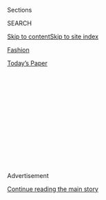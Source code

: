 <div id="app">

<div>

<div>

<div>

<div class="NYTAppHideMasthead css-1q2w90k e1suatyy0">

<div class="section css-ui9rw0 e1suatyy2">

<div class="css-eph4ug er09x8g0">

<div class="css-6n7j50">

</div>

<span class="css-1dv1kvn">Sections</span>

<div class="css-10488qs">

<span class="css-1dv1kvn">SEARCH</span>

</div>

[Skip to content](#site-content)[Skip to site
index](#site-index)

</div>

<div id="masthead-section-label" class="css-1wr3we4 eaxe0e00">

[Fashion](https://www.nytimes3xbfgragh.onion/section/fashion)

</div>

<div class="css-10698na e1huz5gh0">

</div>

</div>

<div id="masthead-bar-one" class="section hasLinks css-15hmgas e1csuq9d3">

<div class="css-uqyvli e1csuq9d0">

</div>

<div class="css-1uqjmks e1csuq9d1">

</div>

<div class="css-9e9ivx">

[](https://myaccount.nytimes3xbfgragh.onion/auth/login?response_type=cookie&client_id=vi)

</div>

<div class="css-1bvtpon e1csuq9d2">

[Today’s
Paper](https://www.nytimes3xbfgragh.onion/section/todayspaper)

</div>

</div>

</div>

</div>

<div data-aria-hidden="false">

<div id="site-content" data-role="main">

<div>

<div class="css-1aor85t" style="opacity:0.000000001;z-index:-1;visibility:hidden">

<div class="css-1hqnpie">

<div class="css-epjblv">

<span class="css-17xtcya">[Fashion](/section/fashion)</span><span class="css-x15j1o">|</span><span class="css-fwqvlz">The
Return of
Marchesa</span>

</div>

<div class="css-k008qs">

<div class="css-1iwv8en">

<span class="css-18z7m18"></span>

<div>

</div>

</div>

<span class="css-1n6z4y">https://nyti.ms/2G3cMH9</span>

<div class="css-1705lsu">

<div class="css-4xjgmj">

<div class="css-4skfbu" data-role="toolbar" data-aria-label="Social Media Share buttons, Save button, and Comments Panel with current comment count" data-testid="share-tools">

  - 
  - 
  - 
  - 
    
    <div class="css-6n7j50">
    
    </div>

  - 

</div>

</div>

</div>

</div>

</div>

</div>

<div class="css-13pd83m">

</div>

<div id="top-wrapper" class="css-1sy8kpn">

<div id="top-slug" class="css-l9onyx">

Advertisement

</div>

[Continue reading the main
story](#after-top)

<div class="ad top-wrapper" style="text-align:center;height:100%;display:block;min-height:250px">

<div id="top" class="place-ad" data-position="top" data-size-key="top">

</div>

</div>

<div id="after-top">

</div>

</div>

<div>

<div id="sponsor-wrapper" class="css-1hyfx7x">

<div id="sponsor-slug" class="css-19vbshk">

Supported by

</div>

[Continue reading the main
story](#after-sponsor)

<div id="sponsor" class="ad sponsor-wrapper" style="text-align:center;height:100%;display:block">

</div>

<div id="after-sponsor">

</div>

</div>

<div class="css-186x18t">

</div>

<div class="css-1vkm6nb ehdk2mb0">

# The Return of Marchesa

</div>

The brand codesigned by Georgina Chapman, Harvey Weinstein’s estranged
wife, seemed damned. Here’s the comeback, with Anna Wintour and Scarlett
Johansson as champions. Will it work?

<div class="css-79elbk" data-testid="photoviewer-wrapper">

<div class="css-z3e15g" data-testid="photoviewer-wrapper-hidden">

</div>

<div class="css-1a48zt4 ehw59r15" data-testid="photoviewer-children">

![<span class="css-16f3y1r e13ogyst0" data-aria-hidden="true">Scarlett
Johansson, in Marchesa, with Colin Jost on Monday at the Met
Gala.</span><span class="css-cnj6d5 e1z0qqy90" itemprop="copyrightHolder"><span class="css-1ly73wi e1tej78p0">Credit...</span><span><span>Damon
Winter/The New York
Times</span></span></span>](https://static01.graylady3jvrrxbe.onion/images/2018/05/13/fashion/10marchesa-A/10marchesa-A-articleLarge.jpg?quality=75&auto=webp&disable=upscale)

</div>

</div>

<div class="css-18e8msd">

<div class="css-vp77d3 epjyd6m0">

<div class="css-hus3qt ey68jwv0" data-aria-hidden="true">

[![Vanessa
Friedman](https://static01.graylady3jvrrxbe.onion/images/2014/06/25/fashion/vanessafriedmanphoto/vanessafriedmanphoto-thumbLarge.jpg
"Vanessa Friedman")](https://www.nytimes3xbfgragh.onion/by/vanessa-friedman)

</div>

<div class="css-1baulvz">

By [<span class="css-1baulvz last-byline" itemprop="name">Vanessa
Friedman</span>](https://www.nytimes3xbfgragh.onion/by/vanessa-friedman)

</div>

</div>

  - May 10,
    2018

  - 
    
    <div class="css-4xjgmj">
    
    <div class="css-d8bdto" data-role="toolbar" data-aria-label="Social Media Share buttons, Save button, and Comments Panel with current comment count" data-testid="share-tools">
    
      - 
      - 
      - 
      - 
        
        <div class="css-6n7j50">
        
        </div>
    
      - 
    
    </div>
    
    </div>

</div>

</div>

<div class="section meteredContent css-1r7ky0e" name="articleBody" itemprop="articleBody">

<div class="css-1fanzo5 StoryBodyCompanionColumn">

<div class="css-53u6y8">

Thus begins the rehabilitation of
[Marchesa](https://www.nytimes3xbfgragh.onion/2017/10/13/style/harvey-weinstein-marchesa-georgina-chapman-anna-wintour.html),
the fairly or unfairly damned-by-association red carpet brand that was a
casualty of the [Harvey
Weinstein](https://www.nytimes3xbfgragh.onion/topic/person/harvey-weinstein)
horror story: with the Met Gala, a Vogue story and the support of the
American fashion establishment.

Marchesa, as you might remember, was the latterly tarred and always
feathered line codesigned and co-founded by Georgina Chapman, the
now-estranged wife of Mr. Weinstein, which at one point was a red carpet
staple. Seemingly beloved of women from Renée Zellweger to Anne
Hathaway, it became another symbol of Mr. Weinstein’s abuse of power
when stars suggested they were strong-armed into it: an example of how
the producer manipulated the women in his orbit to do what he wanted,
whether come to his hotel rooms or wear his wife’s dresses.

Ms. Chapman announced she was leaving Mr. Weinstein, and went to ground,
but it didn’t seem to matter; celebrities appeared to abandon the brand,
which disappeared from premieres everywhere as if it had never existed.
A collaboration with the Helzberg Diamonds was put on hold. It was
reported that employees were
[fleeing](https://www.vanityfair.com/style/2017/10/georgina-chapman-marchesa-employees-leaving-report).
Faster than you could say “bugle bead,” stories appeared last October
asking, as the [Daily
Beast](https://www.thedailybeast.com/has-harvey-weinstein-killed-marchesas-red-carpet-future)
put it, “Did Harvey Weinstein Kill his Wife’s Fashion Label?” A February
[New York Fashion Week
show](https://www.nytimes3xbfgragh.onion/2018/02/08/fashion/fashion-week-ready-to-wear-fall-2018-me-too-marchesa-rihanna.html)
never materialized.

And then this week happened.

On Monday Scarlett Johansson wore an off-the-shoulder blood-red dégradé
Marchesa gown strewn with flowers on the [Met
Gala](https://www.nytimes3xbfgragh.onion/2018/05/07/fashion/met-gala-red-carpet.html)
red carpet, becoming the first star to appear in the brand since the
allegations against Mr. Weinstein broke. “I wore Marchesa because their
clothes make women feel confident and beautiful, and it is my pleasure
to support a brand created by two incredibly talented and important
female designers,” the actress said in a statement to [Entertainment
Tonight](https://www.etonline.com/scarlett-johansson-explains-why-she-wore-marchesa-to-met-gala-101872).

</div>

</div>

<div class="css-1fanzo5 StoryBodyCompanionColumn">

<div class="css-53u6y8">

Then, on Wednesday evening, Anna Wintour, the editor of Vogue and
artistic director of Condé Nast, told Stephen Colbert on his TV show: “I
think it was a great gesture of support on Scarlett’s part to wear a
dress like that — a beautiful dress like that — on such a public
occasion.”

</div>

</div>

<div class="css-cfo9c3">

</div>

<div class="css-1fanzo5 StoryBodyCompanionColumn">

<div class="css-53u6y8">

The next morning Vogue [posted the editor’s letter from its June
issue](https://www.vogue.com/article/anna-wintour-editors-letter-vogue-june-2018).
The letter was entirely devoted to a feature on Ms. Chapman that ran
inside the magazine.

Under a photo by Annie Leibovitz of Ms. Chapman standing on a
pebble-strewn shore as her two children with Mr.
Weinstein<span class="css-8l6xbc evw5hdy0"> </span>played, and with the
title “Starting Over,” Ms. Wintour wrote: “I am firmly convinced that
Georgina had no idea about her husband’s behavior; blaming her for any
of it, as too many have in our gladiatorial digital age, is wrong. I
believe that one should not hold a person responsible for the actions of
his or her partner.”

Both Ms. Wintour’s and Ms. Johansson’s highly visible statements
followed Ms. Chapman’s appearance on March 18 at a board meeting of the
Council of Fashion Designers of America, the governing body of New York
fashion — the first time she had attended such a board meeting since the
exposure of her husband. According to Steven Kolb, the organization’s
chief executive, she was greeted by applause from the gathered
designers.

</div>

</div>

<div class="css-1fanzo5 StoryBodyCompanionColumn">

<div class="css-53u6y8">

“The feeling was of universal support,” said the designer Prabal Gurung,
who was there and clapping.

It is increasingly clear a carefully orchestrated public rehabilitation
is underway. The fashion world is ready. But is everyone else?

At a time when Charlie Rose and other men brought down by the roiling
wave of revolt against sexual harassment have reportedly begun to plan
their[returns](https://www.nytimes3xbfgragh.onion/2018/04/27/opinion/sunday/metoo-comebacks-charlie-rose.html)
to the public eye — largely to incredulous reception — Ms. Chapman, once
seen as an enabler, now framed as another victim, is another kind of
test case.

“Well, everyone loves a comeback, and now the dust has settled,” said
Robert Burke, founder of the luxury consultancy that bears his name and
former fashion director of Bergdorf Goodman (which sold, and continues
to sell, Marchesa).

Indeed, fashion has a history of welcoming back the exiled after a
period of atonement; see [John
Galliano](https://www.nytimes3xbfgragh.onion/2014/10/09/fashion/by-hiring-john-galliano-renzo-rosso-raises-eyebrows.html),
the former artistic director of Christian Dior, who was fired from that
house after a drug-fueled anti-Semitic rant in a Paris bar, and is now
the creative director of Maison Margiela.

Not coincidentally, his return also was bolstered early on by Ms.
Wintour, who wore a [Margiela
dress](https://runway.blogs.nytimes3xbfgragh.onion/2014/12/02/anna-wintour-wears-john-galliano-for-margiela-at-the-british-fashion-awards/)
of his design in 2014 when she received a statuette for Outstanding
Achievement at the British Fashion Awards. She believes in redemption of
talent.

</div>

</div>

<div class="css-1fanzo5 StoryBodyCompanionColumn">

<div class="css-53u6y8">

Still, the editor has also been embroiled in the sexual harassment
scandals, thanks not only to her former friendship with Mr. Weinstein,
but her professional connection to the photographers [Mario Testino,
Bruce
Weber](https://www.nytimes3xbfgragh.onion/2018/01/13/style/mario-testino-bruce-weber-harassment.html)
and Patrick Demarchelier, all of whom have been accused of sexual
misconduct and dropped by [Condé
Nast](https://www.nytimes3xbfgragh.onion/2018/01/13/fashion/conde-nast-new-code-of-conduct-sexual-harassment-models.html).
It could be that she has her own interest in helping those found guilty
by association.

Yet, Mr. Burke said, “It was smart of Georgina to start with the Met
instead of the Oscars, as the Met is really an event for the fashion
world; it’s a kind of safe space for her.”

In addition, he pointed out, “the timing is good. This is a moment of
solidarity with women, and Georgina has always positioned herself as
part of that axis.” Hers was a rare female-run company; and she and her
co-founder, Keren Craig, were known for their fantasy dresses that
seemed to speak to the fairy-tale imaginings of women the world over.

According to someone familiar with the situation but not authorized to
speak about the matter, it was actually Ms. Johansson, who was lauded
for her speech at the 2018 Woman’s March in Los Angeles but also
excoriated for earlier seeming to defend Woody Allen, who reached out to
Ms. Chapman, as opposed to the brand approaching her, to demonstrate
female fellowship.

Pointedly, much of the social media reaction to Ms. Johansson’s
appearance was positive, in contrast to the mood last October, which
blamed Ms. Chapman for being complicit (or willfully ignorant) in
exchange for the leverage that her husband’s job and power could provide
for the brand.

</div>

</div>

<div class="css-cfo9c3">

</div>

<div class="css-cfo9c3">

</div>

<div class="css-cfo9c3">

</div>

<div class="css-1fanzo5 StoryBodyCompanionColumn">

<div class="css-53u6y8">

Although the Weinstein Company has been facing
[bankruptcy](https://www.nytimes3xbfgragh.onion/2018/05/01/business/media/weinstein-company-lantern-bankruptcy-deal.html)
and struggling to find a buyer, Marchesa and Marchesa Notte, the
lower-priced line, are still sold in stores, including Neiman Marcus,
Saks Fifth Avenue, Lord & Taylor, Net-a-Porter and Moda Operandi, among
others.

“Our customers never abandoned the brand,” Ken Downing, fashion director
of Neiman Marcus, said in an email sent from a store event. “The
Marchesa and Notte by Marchesa businesses continues to be very strong.”

Besides, he added, “Many, if not most, of our customers haven’t
connected the dots between the designer and her marriage.”

Now the question becomes what happens next. Will Marchesa be on the
Cannes red carpet? Will Ms. Chapman appear at the CFDA awards on June 4?

</div>

</div>

<div class="css-1fanzo5 StoryBodyCompanionColumn">

<div class="css-53u6y8">

“I hope so,” Mr. Gurung said. “They do beautiful and unique work, and it
was an important part of New York fashion. I definitely missed it.”

And Mr. Kolb said, “Marchesa deserves a place on the red carpet.

“Scarlett wearing the dress at the Met hopefully begins to move the
brand away from an unfair exile,” he added. “It should have a voice and
place in our industry.”

All of which suggest this may be a strategic paving of the way for a
Marchesa return to New York Fashion Week in September. In which case the
brand’s time in the wilderness may, indeed, be up.

</div>

</div>

</div>

<div>

</div>

<div>

</div>

<div>

</div>

<div>

<div id="bottom-wrapper" class="css-1ede5it">

<div id="bottom-slug" class="css-l9onyx">

Advertisement

</div>

[Continue reading the main
story](#after-bottom)

<div id="bottom" class="ad bottom-wrapper" style="text-align:center;height:100%;display:block;min-height:90px">

</div>

<div id="after-bottom">

</div>

</div>

</div>

</div>

</div>

## Site Index

<div>

</div>

## Site Information Navigation

  - [© <span>2020</span> <span>The New York Times
    Company</span>](https://help.nytimes3xbfgragh.onion/hc/en-us/articles/115014792127-Copyright-notice)

<!-- end list -->

  - [NYTCo](https://www.nytco.com/)
  - [Contact
    Us](https://help.nytimes3xbfgragh.onion/hc/en-us/articles/115015385887-Contact-Us)
  - [Work with us](https://www.nytco.com/careers/)
  - [Advertise](https://nytmediakit.com/)
  - [T Brand Studio](http://www.tbrandstudio.com/)
  - [Your Ad
    Choices](https://www.nytimes3xbfgragh.onion/privacy/cookie-policy#how-do-i-manage-trackers)
  - [Privacy](https://www.nytimes3xbfgragh.onion/privacy)
  - [Terms of
    Service](https://help.nytimes3xbfgragh.onion/hc/en-us/articles/115014893428-Terms-of-service)
  - [Terms of
    Sale](https://help.nytimes3xbfgragh.onion/hc/en-us/articles/115014893968-Terms-of-sale)
  - [Site
    Map](https://spiderbites.nytimes3xbfgragh.onion)
  - [Help](https://help.nytimes3xbfgragh.onion/hc/en-us)
  - [Subscriptions](https://www.nytimes3xbfgragh.onion/subscription?campaignId=37WXW)

</div>

</div>

</div>

</div>

